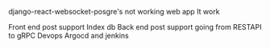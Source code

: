 django-react-websocket-posgre's not working web app
It work

Front end post support
Index db
Back end post support
going from RESTAPI to gRPC
Devops
Argocd and jenkins